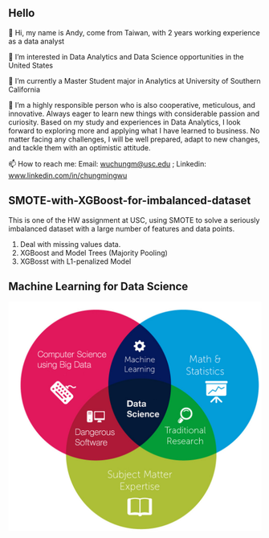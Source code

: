 ## Hello

👋 Hi, my name is Andy, come from Taiwan, with 2 years working experience as a data analyst

👀 I’m interested in Data Analytics and Data Science opportunities in the United States

🌱 I’m currently a Master Student major in Analytics at University of Southern California

💞️ I’m a highly responsible person who is also cooperative, meticulous, and innovative. Always eager to learn new things with considerable passion and curiosity. Based on my study and experiences in Data Analytics, I look forward to exploring more and applying what I have learned to business. No matter facing any challenges, I will be well prepared, adapt to new changes, and tackle them with an optimistic attitude.

📫 How to reach me: Email: wuchungm@usc.edu ; Linkedin: www.linkedin.com/in/chungmingwu


## SMOTE-with-XGBoost-for-imbalanced-dataset

This is one of the HW assignment at USC, using SMOTE to solve a seriously imbalanced dataset with a large number of features and data points.

1. Deal with missing values data. 
2. XGBoost and Model Trees (Majority Pooling)
3. XGBosst with L1-penalized Model

## Machine Learning for Data Science
![data_science](ds.jpg)
